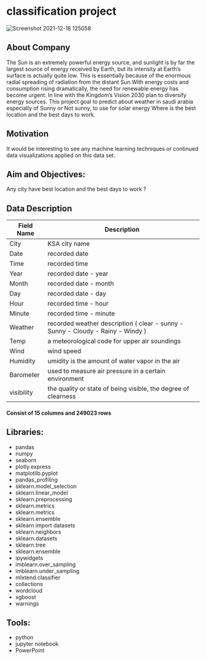 # classification project
![Screenshot 2021-12-18 125058](https://user-images.githubusercontent.com/93244403/146636904-cdd632e7-d672-4748-aa83-a83d14ff02bf.png)

## About Company

The Sun is an extremely powerful energy source, and sunlight is by far the largest source of energy received by Earth, but its intensity at Earth’s surface is actually quite low. This is essentially because of the enormous radial spreading of radiation from the distant Sun.With energy costs and consumption rising dramatically, the need for renewable energy has become urgent. In line with the Kingdom’s Vision 2030 plan to diversify energy sources.
This project goal to predict about weather in saudi arabia especially  of Sunny or Not sunny, to use for solar energy Where is the best location and the best days to work.


## Motivation
It would be interesting to see any machine learning techniques or continued data visualizations applied on this data set.

## Aim and Objectives:
Any city have best location and the best days to work ?

## Data Description

| Field Name        | Description                                                                                                |
|-------------------|------------------------------------------------------------------------------------------------------------|
| City  | KSA city name   | 
| Date | recorded date   |
| Time  | recorded time   |
| Year | recorded date - year   |
| Month | recorded date - month   |
| Day | recorded date - day  |
| Hour | recorded time - hour                        |
| Minute | recorded time - minute |
| Weather | recorded weather description ( clear - sunny - Sunny - Cloudy - Rainy - Windy ) |
| Temp    | a meteorological code for upper air soundings |
| Wind    |wind speed |
| Humidity | umidity is the amount of water vapor in the air|
| Barometer  | used to measure air pressure in a certain environment |
| visibility  |  the quality or state of being visible, the degree of clearness |


#### Consist of 15 columns and 249023 rows


## Libraries:

* pandas 
* numpy 
* seaborn 
* plotly.express 
* matplotlib.pyplot 
* pandas_profiling 
* sklearn.model_selection 
* sklearn.linear_model 
* sklearn.preprocessing 
* sklearn.metrics 
* sklearn.metrics 
* sklearn.ensemble 
* sklearn import datasets
* sklearn.neighbors 
* sklearn.datasets 
* sklearn.tree 
* sklearn.ensemble 
* ipywidgets
* imblearn.over_sampling 
* imblearn.under_sampling 
* mlxtend.classifier 
* collections 
* wordcloud 
* xgboost
* warnings

## Tools:

* python
* jupyter notebook
* PowerPoint

